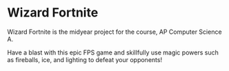 # Wizard Fortnite

Wizard Fortnite is the midyear project for the course, AP Computer Science A.

Have a blast with this epic FPS game and skillfully use magic powers such as fireballs, ice, and lighting to defeat your opponents!
